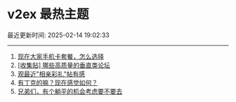 # v2ex 最热主题

最近更新时间: 2025-02-14 19:02:33

--- 
1. [现在大家手机卡套餐，怎么选择](https://www.v2ex.com/t/1111343) 
2. [[收集贴] 哪些高质量的垂直类论坛](https://www.v2ex.com/t/1111354) 
3. [观最近"相亲彩礼"帖有感](https://www.v2ex.com/t/1111386) 
4. [有丁克的嘛？现在感觉如何？](https://www.v2ex.com/t/1111404) 
5. [兄弟们，有个躺平的机会考虑要不要去](https://www.v2ex.com/t/1111415) 
